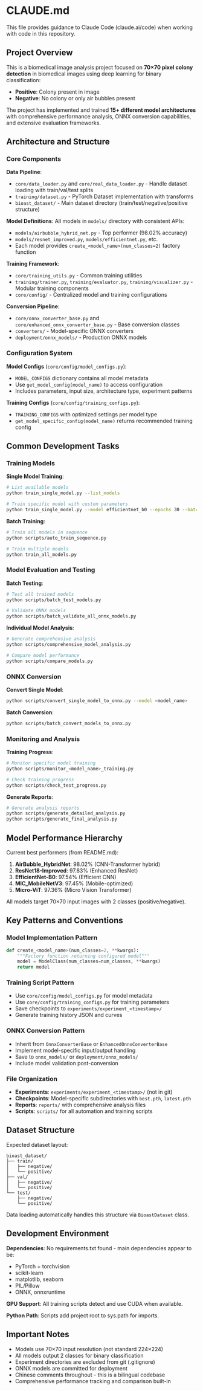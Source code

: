 # CLAUDE.md

This file provides guidance to Claude Code (claude.ai/code) when working with code in this repository.

## Project Overview

This is a biomedical image analysis project focused on **70×70 pixel colony detection** in biomedical images using deep learning for binary classification:
- **Positive**: Colony present in image
- **Negative**: No colony or only air bubbles present

The project has implemented and trained **15+ different model architectures** with comprehensive performance analysis, ONNX conversion capabilities, and extensive evaluation frameworks.

## Architecture and Structure

### Core Components

**Data Pipeline**: 
- `core/data_loader.py` and `core/real_data_loader.py` - Handle dataset loading with train/val/test splits
- `training/dataset.py` - PyTorch Dataset implementation with transforms
- `bioast_dataset/` - Main dataset directory (train/test/negative/positive structure)

**Model Definitions**: All models in `models/` directory with consistent APIs:
- `models/airbubble_hybrid_net.py` - Top performer (98.02% accuracy)
- `models/resnet_improved.py`, `models/efficientnet.py`, etc.
- Each model provides `create_<model_name>(num_classes=2)` factory function

**Training Framework**:
- `core/training_utils.py` - Common training utilities
- `training/trainer.py`, `training/evaluator.py`, `training/visualizer.py` - Modular training components
- `core/config/` - Centralized model and training configurations

**Conversion Pipeline**:
- `core/onnx_converter_base.py` and `core/enhanced_onnx_converter_base.py` - Base conversion classes
- `converters/` - Model-specific ONNX converters
- `deployment/onnx_models/` - Production ONNX models

### Configuration System

**Model Configs** (`core/config/model_configs.py`):
- `MODEL_CONFIGS` dictionary contains all model metadata
- Use `get_model_config(model_name)` to access configuration
- Includes parameters, input size, architecture type, experiment patterns

**Training Configs** (`core/config/training_configs.py`):
- `TRAINING_CONFIGS` with optimized settings per model type
- `get_model_specific_config(model_name)` returns recommended training config

## Common Development Tasks

### Training Models

**Single Model Training**:
```bash
# List available models
python train_single_model.py --list_models

# Train specific model with custom parameters
python train_single_model.py --model efficientnet_b0 --epochs 30 --batch_size 32 --lr 0.001
```

**Batch Training**:
```bash
# Train all models in sequence
python scripts/auto_train_sequence.py

# Train multiple models
python train_all_models.py
```

### Model Evaluation and Testing

**Batch Testing**:
```bash
# Test all trained models
python scripts/batch_test_models.py

# Validate ONNX models
python scripts/batch_validate_all_onnx_models.py
```

**Individual Model Analysis**:
```bash
# Generate comprehensive analysis
python scripts/comprehensive_model_analysis.py

# Compare model performance
python scripts/compare_models.py
```

### ONNX Conversion

**Convert Single Model**:
```bash
python scripts/convert_single_model_to_onnx.py --model <model_name>
```

**Batch Conversion**:
```bash
python scripts/batch_convert_models_to_onnx.py
```

### Monitoring and Analysis

**Training Progress**:
```bash
# Monitor specific model training
python scripts/monitor_<model_name>_training.py

# Check training progress
python scripts/check_test_progress.py
```

**Generate Reports**:
```bash
# Generate analysis reports
python scripts/generate_detailed_analysis.py
python scripts/generate_final_analysis.py
```

## Model Performance Hierarchy

Current best performers (from README.md):
1. **AirBubble_HybridNet**: 98.02% (CNN-Transformer hybrid)
2. **ResNet18-Improved**: 97.83% (Enhanced ResNet)
3. **EfficientNet-B0**: 97.54% (Efficient CNN)
4. **MIC_MobileNetV3**: 97.45% (Mobile-optimized)
5. **Micro-ViT**: 97.36% (Micro Vision Transformer)

All models target 70×70 input images with 2 classes (positive/negative).

## Key Patterns and Conventions

### Model Implementation Pattern
```python
def create_<model_name>(num_classes=2, **kwargs):
    """Factory function returning configured model"""
    model = ModelClass(num_classes=num_classes, **kwargs)
    return model
```

### Training Script Pattern
- Use `core/config/model_configs.py` for model metadata
- Use `core/config/training_configs.py` for training parameters
- Save checkpoints to `experiments/experiment_<timestamp>/`
- Generate training history JSON and curves

### ONNX Conversion Pattern
- Inherit from `OnnxConverterBase` or `EnhancedOnnxConverterBase`
- Implement model-specific input/output handling
- Save to `onnx_models/` or `deployment/onnx_models/`
- Include model validation post-conversion

### File Organization
- **Experiments**: `experiments/experiment_<timestamp>/` (not in git)
- **Checkpoints**: Model-specific subdirectories with `best.pth`, `latest.pth`
- **Reports**: `reports/` with comprehensive analysis files
- **Scripts**: `scripts/` for all automation and training scripts

## Dataset Structure

Expected dataset layout:
```
bioast_dataset/
├── train/
│   ├── negative/
│   └── positive/
├── val/
│   ├── negative/
│   └── positive/
└── test/
    ├── negative/
    └── positive/
```

Data loading automatically handles this structure via `BioastDataset` class.

## Development Environment

**Dependencies**: No requirements.txt found - main dependencies appear to be:
- PyTorch + torchvision
- scikit-learn
- matplotlib, seaborn
- PIL/Pillow
- ONNX, onnxruntime

**GPU Support**: All training scripts detect and use CUDA when available.

**Python Path**: Scripts add project root to sys.path for imports.

## Important Notes

- Models use 70×70 input resolution (not standard 224×224)
- All models output 2 classes for binary classification
- Experiment directories are excluded from git (.gitignore)
- ONNX models are committed for deployment
- Chinese comments throughout - this is a bilingual codebase
- Comprehensive performance tracking and comparison built-in
